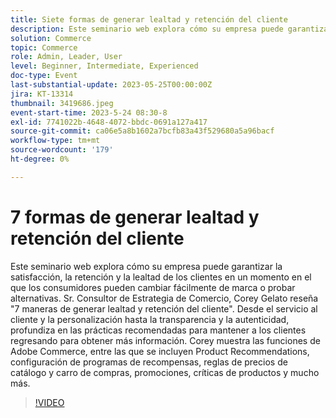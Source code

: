 ```yaml
---
title: Siete formas de generar lealtad y retención del cliente
description: Este seminario web explora cómo su empresa puede garantizar la satisfacción, la retención y la lealtad de los clientes en un momento en el que los consumidores pueden cambiar fácilmente de marca o probar alternativas. Sr. Consultor de Estrategia de Comercio, Corey Gelato reseña "7 maneras de generar lealtad y retención del cliente". Desde el servicio al cliente y la personalización hasta la transparencia y la autenticidad, profundiza en las prácticas recomendadas para mantener a los clientes regresando para obtener más información. Corey muestra las funciones de Adobe Commerce, entre las que se incluyen Product Recommendations, configuración de programas de recompensas, reglas de precios de catálogo y carro de compras, promociones, críticas de productos y mucho más.
solution: Commerce
topic: Commerce
role: Admin, Leader, User
level: Beginner, Intermediate, Experienced
doc-type: Event
last-substantial-update: 2023-05-25T00:00:00Z
jira: KT-13314
thumbnail: 3419686.jpeg
event-start-time: 2023-5-24 08:30-8
exl-id: 7741022b-4648-4072-bbdc-0691a127a417
source-git-commit: ca06e5a8b1602a7bcfb83a43f529680a5a96bacf
workflow-type: tm+mt
source-wordcount: '179'
ht-degree: 0%

---
```


# 7 formas de generar lealtad y retención del cliente

Este seminario web explora cómo su empresa puede garantizar la satisfacción, la retención y la lealtad de los clientes en un momento en el que los consumidores pueden cambiar fácilmente de marca o probar alternativas. Sr. Consultor de Estrategia de Comercio, Corey Gelato reseña &quot;7 maneras de generar lealtad y retención del cliente&quot;. Desde el servicio al cliente y la personalización hasta la transparencia y la autenticidad, profundiza en las prácticas recomendadas para mantener a los clientes regresando para obtener más información. Corey muestra las funciones de Adobe Commerce, entre las que se incluyen Product Recommendations, configuración de programas de recompensas, reglas de precios de catálogo y carro de compras, promociones, críticas de productos y mucho más.

>[!VIDEO](https://video.tv.adobe.com/v/3419686/?learn=on)
